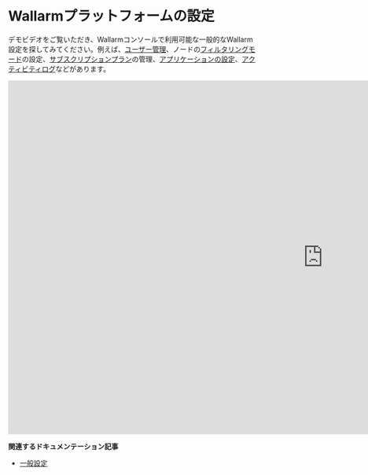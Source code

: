 # Wallarmプラットフォームの設定

<!-- ## OWASPトップ10に対するアプリケーションの保護

<div class="video-wrapper">
  <iframe width="1280" height="720" src="https://www.youtube.com/embed/27CBsTQUE-Q" frameborder="0" allow="accelerometer; autoplay; encrypted-media; gyroscope; picture-in-picture" allowfullscreen></iframe>
</div>

**関連するドキュメンテーション記事**

* [Wallarmが検出する攻撃とうる脆弱性のリスト](../attacks-vulns-list.md)
* [Wallarmがアプリケーションの脆弱性をどのように検出するか](../about-wallarm/detecting-vulnerabilities.md)

## Wallarmコンソールの機能概要

<div class="video-wrapper">
  <iframe width="1280" height="720" src="https://www.youtube.com/embed/R8v9npJAXSo" frameborder="0" allow="accelerometer; autoplay; encrypted-media; gyroscope; picture-in-picture" allowfullscreen></iframe>
</div>

**関連するドキュメンテーション記事**

* [Wallarm Consoleセクションのドキュメンテーション](../user-guides/user-intro.md) -->

デモビデオをご覧いただき、Wallarmコンソールで利用可能な一般的なWallarm設定を探してみてください。例えば、[ユーザー管理](../user-guides/settings/users.md)、ノードの[フィルタリングモード](../admin-en/configure-wallarm-mode.md)の設定、[サブスクリプションプラン](../about-wallarm/subscription-plans.md)の管理、[アプリケーションの設定](../user-guides/settings/applications.md)、[アクティビティログ](../user-guides/settings/audit-log.md)などがあります。

<div class="video-wrapper">
  <iframe width="1280" height="720" src="https://www.youtube.com/embed/8kPa1EsQFaQ" frameborder="0" allow="accelerometer; autoplay; encrypted-media; gyroscope; picture-in-picture" allowfullscreen></iframe>
</div>

**関連するドキュメンテーション記事**

* [一般設定](../admin-en/configure-wallarm-mode.md)